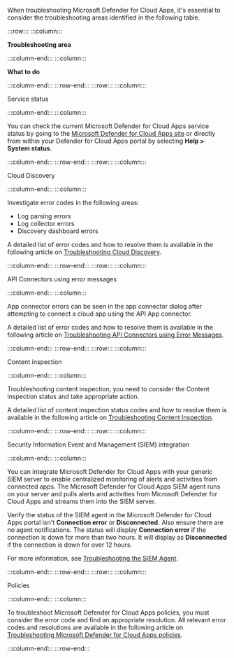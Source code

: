 When troubleshooting Microsoft Defender for Cloud Apps, it's essential to consider the troubleshooting areas identified in the following table.

:::row:::
  :::column:::
    

**Troubleshooting area**


  :::column-end:::
  :::column:::
    

**What to do**


  :::column-end:::
:::row-end:::
:::row:::
  :::column:::
    

Service status


  :::column-end:::
  :::column:::
    

You can check the current Microsoft Defender for Cloud Apps service status by going to the [Microsoft Defender for Cloud Apps site](https://status.cloudappsecurity.com/?azure-portal=true) or directly from within your Defender for Cloud Apps portal by selecting **Help > System status**.


  :::column-end:::
:::row-end:::
:::row:::
  :::column:::
    

Cloud Discovery


  :::column-end:::
  :::column:::
    

Investigate error codes in the following areas:

 -  Log parsing errors
 -  Log collector errors
 -  Discovery dashboard errors

A detailed list of error codes and how to resolve them is available in the following article on [Troubleshooting Cloud Discovery](/cloud-app-security/troubleshooting-cloud-discovery?azure-portal=true).


  :::column-end:::
:::row-end:::
:::row:::
  :::column:::
    

API Connectors using error messages


  :::column-end:::
  :::column:::
    

App connector errors can be seen in the app connector dialog after attempting to connect a cloud app using the API App connector.


A detailed list of error codes and how to resolve them is available in the following article on [Troubleshooting API Connectors using Error Messages](/cloud-app-security/troubleshooting-api-connectors-using-error-messages?azure-portal=true).


  :::column-end:::
:::row-end:::
:::row:::
  :::column:::
    

Content inspection


  :::column-end:::
  :::column:::
    

Troubleshooting content inspection, you need to consider the Content inspection status and take appropriate action.


A detailed list of content inspection status codes and how to resolve them is available in the following article on [Troubleshooting Content Inspection](/cloud-app-security/troubleshooting-content-inspection?azure-portal=true).


  :::column-end:::
:::row-end:::
:::row:::
  :::column:::
    

Security Information Event and Management (SIEM) integration


  :::column-end:::
  :::column:::
    

You can integrate Microsoft Defender for Cloud Apps with your generic SIEM server to enable centralized monitoring of alerts and activities from connected apps. The Microsoft Defender for Cloud Apps SIEM agent runs on your server and pulls alerts and activities from Microsoft Defender for Cloud Apps and streams them into the SIEM server.

Verify the status of the SIEM agent in the Microsoft Defender for Cloud Apps portal isn't **Connection error** or **Disconnected.** Also ensure there are no agent notifications. The status will display **Connection error** if the connection is down for more than two hours. It will display as **Disconnected** if the connection is down for over 12 hours.


For more information, see [Troubleshooting the SIEM Agent](/cloud-app-security/troubleshooting-siem?azure-portal=true).


  :::column-end:::
:::row-end:::
:::row:::
  :::column:::
    

Policies


  :::column-end:::
  :::column:::
    

To troubleshoot Microsoft Defender for Cloud Apps policies, you must consider the error code and find an appropriate resolution. All relevant error codes and resolutions are available in the following article on [Troubleshooting Microsoft Defender for Cloud Apps policies](/cloud-app-security/troubleshoot-policies?azure-portal=true).


  :::column-end:::
:::row-end:::

